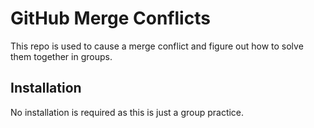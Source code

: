 # GitHub Merge Conflicts
This repo is used to cause a merge conflict and figure out how to solve them together in groups.

## Installation
No installation is required as this is just a group practice.